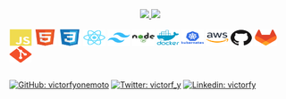 <div align="center">
  <a href="https://github.com/victorfyonemoto">
  <img height="170em" src="https://github-readme-stats.vercel.app/api?username=victorfyonemoto&show_icons=true&theme=dracula&include_all_commits=true&count_private=true"/>
  <img height="170em" src="https://github-readme-stats.vercel.app/api/top-langs/?username=victorfyonemoto&layout=compact&langs_count=7&theme=dracula"/>
  </a>
</div>
<div style="display: inline_block"><br>
  <img align="center" alt="Victor-Js" height="30" width="40" src="https://raw.githubusercontent.com/devicons/devicon/master/icons/javascript/javascript-plain.svg"/>
  <img align="center" alt="Victor-HTML" height="30" width="40" src="https://raw.githubusercontent.com/devicons/devicon/master/icons/html5/html5-original.svg"/>
  <img align="center" alt="Victor-CSS" height="30" width="40" src="https://raw.githubusercontent.com/devicons/devicon/master/icons/css3/css3-original.svg"/>
  <img align="center" alt="Victor-React" height="30" width="40" src="https://raw.githubusercontent.com/devicons/devicon/master/icons/react/react-original.svg"/>
  <img align="center" alt="Victor-Tailwind" height="30" width="40" src="https://raw.githubusercontent.com/devicons/devicon/master/icons/tailwindcss/tailwindcss-original.svg"/>     
  <img align="center" alt="Victor-NodeJS" height="30" width="40" src="https://raw.githubusercontent.com/devicons/devicon/master/icons/nodejs/nodejs-original-wordmark.svg"/>
  <img align="center" alt="Victor-Docker" height="30" width="40" src="https://raw.githubusercontent.com/devicons/devicon/master/icons/docker/docker-plain-wordmark.svg"/>
  <img align="center" alt="Victor-Kubernetes" height="30" width="40" src="https://raw.githubusercontent.com/devicons/devicon/master/icons/kubernetes/kubernetes-plain-wordmark.svg"/>
  <img align="center" alt="Victor-AWS" height="30" width="40" src="https://raw.githubusercontent.com/devicons/devicon/master/icons/amazonwebservices/amazonwebservices-original-wordmark.svg"/>
  <img align="center" alt="Victor-Github" height="30" width="40" src="https://raw.githubusercontent.com/devicons/devicon/master/icons/github/github-original.svg"/>
  <img align="center" alt="Victor-Gitlab" height="30" width="40" src="https://raw.githubusercontent.com/devicons/devicon/master/icons/gitlab/gitlab-original.svg"/>
  <img align="center" alt="Victor-Git" height="30" width="40" src="https://raw.githubusercontent.com/devicons/devicon/master/icons/git/git-original.svg"/>
  </div>
  
  <br>
 
 [![GitHub: victorfyonemoto](https://img.shields.io/github/followers/victorfyonemoto?label=follow&style=social)](https://github.com/victorfyonemoto)
 [![Twitter: victorf_y](https://img.shields.io/twitter/follow/victorf_y?style=social)](https://twitter.com/victorf_y)
 [![Linkedin: victorfy](https://img.shields.io/badge/-victorfy-blue?style=flat-square&logo=Linkedin&logoColor=white&link=https://www.linkedin.com/in/victorfyonemoto/)](https://www.linkedin.com/in/victorfyonemoto/)
